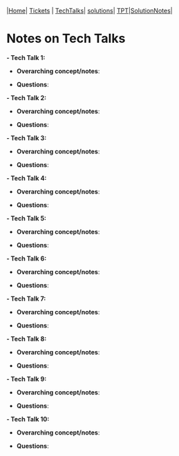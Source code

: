 |[Home](../Home)| [Tickets](../Tickets) | [TechTalks](.)| [solutions](../solutions)| [TPT](../TPT)|[SolutionNotes](../SolutionNotes)|

# Notes on Tech Talks
**- Tech Talk 1:**

- **Overarching concept/notes**:


- **Questions**:


**- Tech Talk 2:**

- **Overarching concept/notes**:


- **Questions**:


**- Tech Talk 3:**

- **Overarching concept/notes**:


- **Questions**:


**- Tech Talk 4:**

- **Overarching concept/notes**:


- **Questions**:


**- Tech Talk 5:**

- **Overarching concept/notes**:


- **Questions**:


**- Tech Talk 6:**

- **Overarching concept/notes**:



- **Questions**:


**- Tech Talk 7:**

- **Overarching concept/notes**:


- **Questions**:


**- Tech Talk 8:**

- **Overarching concept/notes**:


- **Questions**:


**- Tech Talk 9:**

- **Overarching concept/notes**:


- **Questions**:



**- Tech Talk 10:**
- **Overarching concept/notes**:


- **Questions**:
